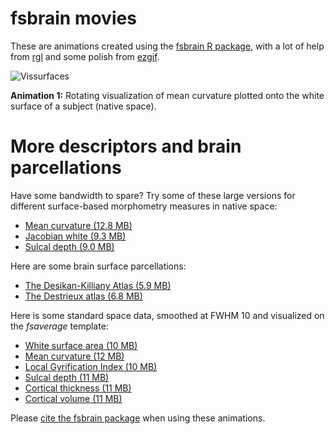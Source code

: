 # fsbrain movies

These are animations created using the [fsbrain R package](https://CRAN.R-project.org/package=fsbrain), with a lot of help from [rgl](https://CRAN.R-project.org/package=rgl) and some polish from [ezgif](http://ezgif.com).

![Vissurfaces](./fsbrain_morphnat_curv_web.gif?raw=true "Rotating brain mesh with mean curvature plotted onto it, rendered with fsbrain")

**Animation 1:** Rotating visualization of mean curvature plotted onto the white surface of a subject (native space).


# More descriptors and brain parcellations

Have some bandwidth to spare? Try some of these large versions for different surface-based morphometry measures in native space:


* [Mean curvature (12.8 MB)](./fsbrain_morphnat_curv.gif)
* [Jacobian white (9.3 MB)](./fsbrain_morphnat_jacobian_white.gif)
* [Sulcal depth (9.0 MB)](./fsbrain_morphnat_sulc.gif)


Here are some brain surface parcellations:

* [The Desikan-Killiany Atlas (5.9 MB)](./fsbrain_atlas_aparc.gif)
* [The Destrieux atlas (6.8 MB)](./fsbrain_atlas_a2009s.gif)


Here is some standard space data, smoothed at FWHM 10 and visualized on the *fsaverage* template:

* [White surface area (10 MB)](./fsbrain_morphstd_area_fwhm10.gif)
* [Mean curvature (12 MB)](./fsbrain_morphstd_curv_fwhm10.gif)
* [Local Gyrification Index (10 MB)](./fsbrain_morphstd_pial_lgi_fwhm10.gif)
* [Sulcal depth (11 MB)](./fsbrain_morphstd_sulc_fwhm10.gif)
* [Cortical thickness (11 MB)](./fsbrain_morphstd_thickness_fwhm10.gif)
* [Cortical volume (11 MB)](./fsbrain_morphstd_volume_fwhm10.gif)

Please [cite the fsbrain package](https://github.com/dfsp-spirit/fsbrain#citation) when using these animations.
